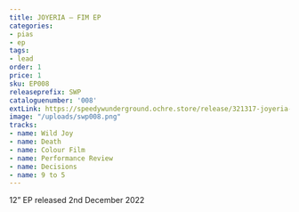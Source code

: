 ```yaml
---
title: JOYERIA – FIM EP
categories:
- pias
- ep
tags:
- lead
order: 1
price: 1
sku: EP008
releaseprefix: SWP
cataloguenumber: '008'
extLink: https://speedywunderground.ochre.store/release/321317-joyeria-fim
image: "/uploads/swp008.png"
tracks:
- name: Wild Joy
- name: Death
- name: Colour Film
- name: Performance Review
- name: Decisions
- name: 9 to 5
---
```


12” EP released 2nd December 2022